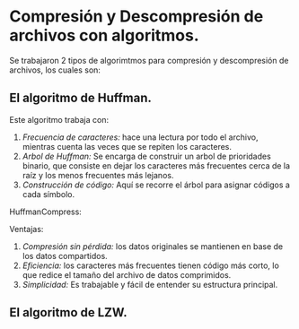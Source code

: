 # Compresión y Descompresión de archivos con algoritmos.

Se trabajaron 2 tipos de algorimtmos para compresión y descompresión de archivos, los cuales son:

## El algoritmo de Huffman.
Este algoritmo trabaja con:
  1. *Frecuencia de caracteres:* hace una lectura por todo el archivo, mientras cuenta las veces que se repiten los caracteres. 
  2. *Arbol de Huffman:* Se encarga de construir un arbol de prioridades binario, que consiste en dejar los caracteres más frecuentes cerca de la raíz y los menos frecuentes más lejanos.
  3. *Construcción de código:* Aquí se recorre el árbol para asignar códigos a cada símbolo.

HuffmanCompress: 

Ventajas:  
  1. *Compresión sin pérdida:* los datos originales se mantienen en base de los datos compartidos.
  2. *Eficiencia:* los caracteres más frecuentes tienen código más corto, lo que redice el tamaño del archivo de datos comprimidos.
  3. *Simplicidad:* Es trabajable y fácil de entender su estructura principal.

## El algoritmo de LZW.
